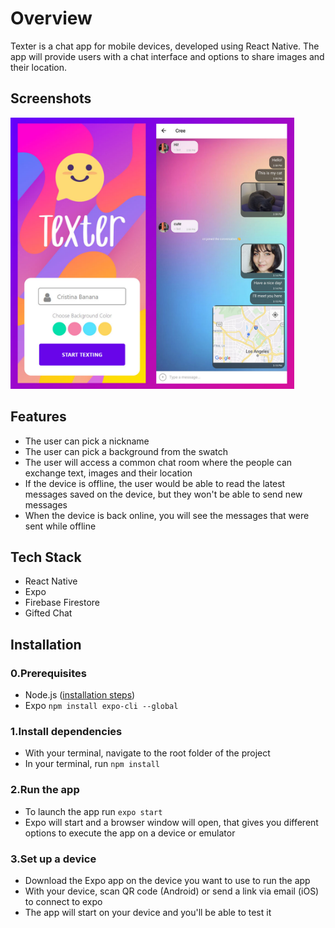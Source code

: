 # Overview

Texter is a chat app for mobile devices, developed using React Native. The app will provide users with a chat interface and options to share images and their location.

## Screenshots

<img width="454" height="434" src="https://github.com/MichiyoYo/texter/blob/main/demo/texter-screenshot.jpg" alt="A screenshot of the app's screens">

## Features

- The user can pick a nickname
- The user can pick a background from the swatch
- The user will access a common chat room where the people can exchange text, images and their location
- If the device is offline, the user would be able to read the latest messages saved on the device, but they won't be able to send new messages
- When the device is back online, you will see the messages that were sent while offline

## Tech Stack

- React Native
- Expo
- Firebase Firestore
- Gifted Chat

## Installation

### 0.Prerequisites

- Node.js ([installation steps](https://nodejs.org/en/download/))
- Expo `npm install expo-cli --global`

### 1.Install dependencies

- With your terminal, navigate to the root folder of the project
- In your terminal, run `npm install`

### 2.Run the app

- To launch the app run `expo start`
- Expo will start and a browser window will open, that gives you different options to execute the app on a device or emulator

### 3.Set up a device

- Download the Expo app on the device you want to use to run the app
- With your device, scan QR code (Android) or send a link via email (iOS) to connect to expo
- The app will start on your device and you'll be able to test it
